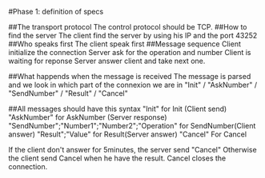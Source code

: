 #Phase 1: definition of specs

##The transport protocol
The control protocol should be TCP.
##How to find the server
The client find the server by using his IP and the port 43252
##Who speaks first
The client speak first
##Message sequence
	Client initialize the connection
	Server ask for the operation and number
	Client is waiting for reponse
	Server answer client and take next one.

##What happends when the message is received
The message is parsed and we look in which part of the connexion we are in
	"Init" / "AskNumber" / "SendNumber" / "Result" / "Cancel"

##All messages should have this syntax
"Init" for Init (Client send)
"AskNumber" for AskNumber (Server response)
"SendNumber";"Number1";"Number2";"Operation" for SendNumber(Client answer)
"Result";"Value" for Result(Server answer)
"Cancel" For Cancel


If the client don't answer for 5minutes, the server send "Cancel"
Otherwise the client send Cancel when he have the result.
Cancel closes the connection.

